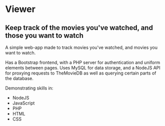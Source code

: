 # Viewer

## Keep track of the movies you've watched, and those you want to watch

A simple web-app made to track movies you've watched, and movies you want to watch. 

Has a Bootstrap frontend, with a PHP server for authentication and uniform elements between pages. Uses MySQL for data storage, and a NodeJS API for proxying requests to TheMovieDB as well as querying certain parts of the database.

Demonstrating skills in:
* NodeJS
* JavaScript
* PHP
* HTML
* CSS 
